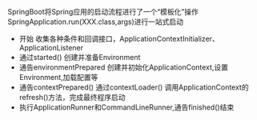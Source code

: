 SpringBoot将Spring应用的启动流程进行了一个“模板化”操作
SpringApplication.run(XXX.class,args)进行一站式启动

* 开始
收集各种条件和回调接口，ApplicationContextInitializer、ApplicationListener
* 通过started()
创建并准备Environment
* 通告environmentPrepared
创建并初始化ApplicationContext,设置Environment,加载配置等
* 通告contextPrepared() 通过contextLoader()
调用ApplicationContext的refresh()方法，完成最终程序启动
* 执行ApplicationRunner和CommandLineRunner,通告finished()结束

